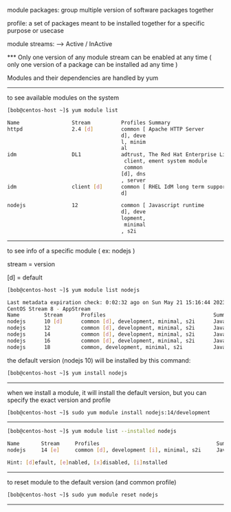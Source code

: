 

module packages:    group multiple version of software packages together

profile: a set of packages meant to be installed together for a specific purpose or usecase 


module streams: -->  Active / InActive


*** Only one version of any module stream can be enabled at any time ( only one version of a package can be installed ad any time )

Modules and their dependencies are handled by yum


________________________________________________________________________________________________


to see available modules on the system

```bash
[bob@centos-host ~]$ yum module list

Name                 Stream          Profiles Summary 
httpd                2.4 [d]         common [ Apache HTTP Server                         
                                     d], deve 
                                     l, minim 
                                     al       
idm                  DL1             adtrust, The Red Hat Enterprise Linux Identity Manag
                                      client, ement system module
                                      common  
                                     [d], dns 
                                     , server 
idm                  client [d]      common [ RHEL IdM long term support client module   
                                     d]       

nodejs               12              common [ Javascript runtime                         
                                     d], deve 
                                     lopment, 
                                      minimal 
                                     , s2i    
```

________________________________________________________________________________________________


to see info of a specific module ( ex: nodejs )

stream = version

[d] = default


```bash
[bob@centos-host ~]$ yum module list nodejs

Last metadata expiration check: 0:02:32 ago on Sun May 21 15:16:44 2023.
CentOS Stream 8 - AppStream
Name        Stream      Profiles                                   Summary               
nodejs      10 [d]      common [d], development, minimal, s2i      Javascript runtime    
nodejs      12          common [d], development, minimal, s2i      Javascript runtime    
nodejs      14          common [d], development, minimal, s2i      Javascript runtime    
nodejs      16          common [d], development, minimal, s2i      Javascript runtime    
nodejs      18          common, development, minimal, s2i          Javascript runtime    
```


the default version (nodejs 10) will be installed by this command:

```bash
[bob@centos-host ~]$ yum install nodejs
```

________________________________________________________________________________________________


when we install a module, it will install the default version, but you can specify the exact version and profile

```bash
[bob@centos-host ~]$ sudo yum module install nodejs:14/development
```

________________________________________________________________________________________________






```bash
[bob@centos-host ~]$ yum module list --installed nodejs

Name       Stream     Profiles                                      Summary              
nodejs     14 [e]     common [d], development [i], minimal, s2i     Javascript runtime   

Hint: [d]efault, [e]nabled, [x]disabled, [i]nstalled
```

________________________________________________________________________________________________


to reset module to the default version (and common profile)

```bash
[bob@centos-host ~]$ sudo yum module reset nodejs
```

________________________________________________________________________________________________
